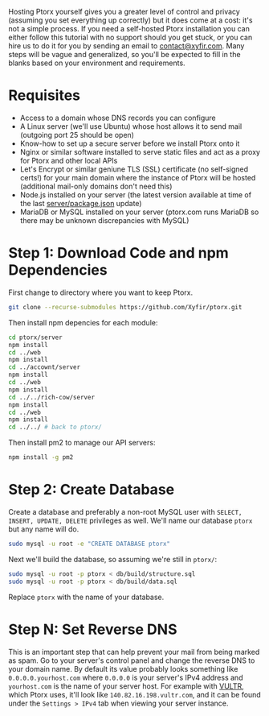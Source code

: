Hosting Ptorx yourself gives you a greater level of control and privacy (assuming you set everything up correctly) but it does come at a cost: it's not a simple process. If you need a self-hosted Ptorx installation you can either follow this tutorial with no support should you get stuck, or you can hire us to do it for you by sending an email to contact@xyfir.com. Many steps will be vague and generalized, so you'll be expected to fill in the blanks based on your environment and requirements.

# Requisites

- Access to a domain whose DNS records you can configure
- A Linux server (we'll use Ubuntu) whose host allows it to send mail (outgoing port 25 should be open)
- Know-how to set up a secure server before we install Ptorx onto it
- Nginx or similar software installed to serve static files and act as a proxy for Ptorx and other local APIs
- Let's Encrypt or similar geniune TLS (SSL) certificate (no self-signed certs!) for your main domain where the instance of Ptorx will be hosted (additional mail-only domains don't need this)
- Node.js installed on your server (the latest version available at time of the last [server/package.json](https://github.com/Xyfir/ptorx/blob/master/server/package.json) update)
- MariaDB or MySQL installed on your server (ptorx.com runs MariaDB so there may be unknown discrepancies with MySQL)

# Step 1: Download Code and npm Dependencies

First change to directory where you want to keep Ptorx.

```bash
git clone --recurse-submodules https://github.com/Xyfir/ptorx.git
```

Then install npm depencies for each module:

```bash
cd ptorx/server
npm install
cd ../web
npm install
cd ../accownt/server
npm install
cd ../web
npm install
cd ../../rich-cow/server
npm install
cd ../web
npm install
cd ../../ # back to ptorx/
```

Then install pm2 to manage our API servers:

```bash
npm install -g pm2
```

# Step 2: Create Database

Create a database and preferably a non-root MySQL user with `SELECT, INSERT, UPDATE, DELETE` privileges as well. We'll name our database `ptorx` but any name will do.

```bash
sudo mysql -u root -e "CREATE DATABASE ptorx"
```

Next we'll build the database, so assuming we're still in `ptorx/`:

```bash
sudo mysql -u root -p ptorx < db/build/structure.sql
sudo mysql -u root -p ptorx < db/build/data.sql
```

Replace `ptorx` with the name of your database.

# Step N: Set Reverse DNS

This is an important step that can help prevent your mail from being marked as spam. Go to your server's control panel and change the reverse DNS to your domain name. By default its value probably looks something like `0.0.0.0.yourhost.com` where `0.0.0.0` is your server's IPv4 address and `yourhost.com` is the name of your server host. For example with [VULTR](https://www.vultr.com/?ref=7140527), which Ptorx uses, it'll look like `140.82.16.198.vultr.com`, and it can be found under the `Settings > IPv4` tab when viewing your server instance.
